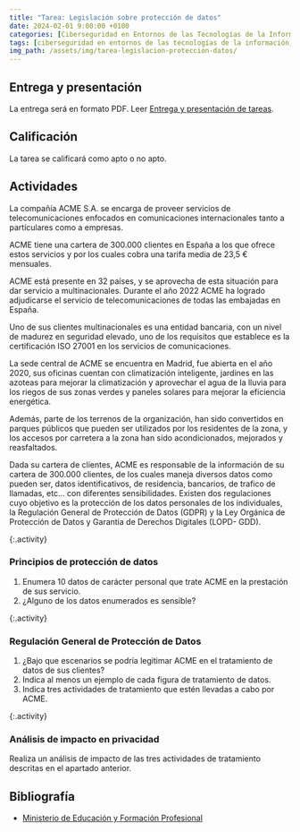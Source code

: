 ```yaml
---
title: "Tarea: Legislación sobre protección de datos"
date: 2024-02-01 9:00:00 +0100
categories: [Ciberseguridad en Entornos de las Tecnologías de la Información, Normativa de Ciberseguridad]
tags: [ciberseguridad en entornos de las tecnologías de la información, normativa de ciberseguridad]
img_path: /assets/img/tarea-legislacion-proteccion-datos/
---
```


## Entrega y presentación

La entrega será en formato PDF. Leer [Entrega y presentación de tareas](/posts/entrega-presentacion-tareas/).

## Calificación

La tarea se calificará como apto o no apto.

## Actividades

La compañía ACME S.A. se encarga de proveer servicios de telecomunicaciones enfocados en comunicaciones internacionales tanto a particulares como a empresas.

ACME tiene una cartera de 300.000 clientes en España a los que ofrece estos servicios y por los cuales cobra una tarifa media de 23,5 € mensuales.

ACME está presente en 32 países, y se aprovecha de esta situación para dar servicio a multinacionales. Durante el año 2022 ACME ha logrado adjudicarse el servicio de telecomunicaciones de todas las embajadas en España.

Uno de sus clientes multinacionales es una entidad bancaria, con un nivel de madurez en seguridad elevado, uno de los requisitos que establece es la certificación ISO 27001 en los servicios de comunicaciones.

La sede central de ACME se encuentra en Madrid, fue abierta en el año 2020, sus oficinas cuentan con climatización inteligente, jardines en las azoteas para mejorar la climatización y aprovechar el agua de la lluvia para los riegos de sus zonas verdes y paneles solares para mejorar la eficiencia energética.

Además, parte de los terrenos de la organización, han sido convertidos en parques públicos que pueden ser utilizados por los residentes de la zona, y los accesos por carretera a la zona han sido acondicionados, mejorados y reasfaltados.

Dada su cartera de clientes, ACME es responsable de la información de su cartera de 300.000 clientes, de los cuales maneja diversos datos como pueden ser, datos identificativos, de residencia, bancarios, de trafico de llamadas, etc... con diferentes sensibilidades. Existen dos regulaciones cuyo objetivo es la protección de los datos personales de los individuales, la Regulación General de Protección de Datos (GDPR) y la Ley Orgánica de Protección de Datos y Garantia de Derechos Digitales (LOPD- GDD).

{:.activity}
### Principios de protección de datos

1. Enumera 10 datos de carácter personal que trate ACME en la prestación de sus servicio. 
1. ¿Alguno de los datos enumerados es sensible?

{:.activity}
### Regulación General de Protección de Datos

1. ¿Bajo que escenarios se podría legitimar ACME en el tratamiento de datos de sus clientes?
1. Indica al menos un ejemplo de cada figura de tratamiento de datos.
1. Indica tres actividades de tratamiento que estén llevadas a cabo por ACME.

{:.activity}
### Análisis de impacto en privacidad

Realiza un análisis de impacto de las tres actividades de tratamiento descritas en el apartado anterior. 

## Bibliografía

- [Ministerio de Educación y Formación Profesional](https://www.educacionyfp.gob.es/portada.html)